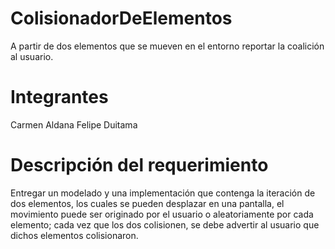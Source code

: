 # ColisionadorDeElementos
A partir de dos elementos que se mueven en el entorno reportar la coalición al usuario.

# Integrantes
Carmen Aldana
Felipe Duitama

# Descripción del requerimiento
Entregar un modelado y una implementación que contenga la iteración de dos elementos, los cuales se pueden desplazar en una pantalla, el movimiento puede ser originado por el usuario o aleatoriamente por cada elemento; cada vez que los dos colisionen, se debe advertir al usuario que dichos elementos colisionaron.





